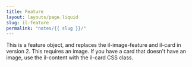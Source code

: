 ```yaml
---
title: Feature
layout: layouts/page.liquid
slug: il-feature
permalink: "notes/{{ slug }}/"
---
```

This is a feature object, and replaces the il-image-feature and il-card in version 2. This requires an image. If you have a card that doesn't have an image, use the il-content with the il-card CSS class. 

